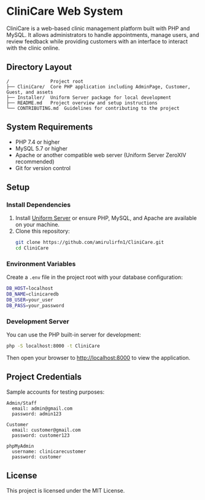 # CliniCare Web System

CliniCare is a web-based clinic management platform built with PHP and MySQL. It allows administrators to handle appointments, manage users, and review feedback while providing customers with an interface to interact with the clinic online.

## Directory Layout

```
/               Project root
├── CliniCare/  Core PHP application including AdminPage, Customer, Guest, and assets
├── Installer/  Uniform Server package for local development
├── README.md   Project overview and setup instructions
└── CONTRIBUTING.md  Guidelines for contributing to the project
```

## System Requirements

- PHP 7.4 or higher
- MySQL 5.7 or higher
- Apache or another compatible web server (Uniform Server ZeroXIV recommended)
- Git for version control

## Setup

### Install Dependencies

1. Install [Uniform Server](https://www.uniformserver.com/) or ensure PHP, MySQL, and Apache are available on your machine.
2. Clone this repository:
   ```bash
   git clone https://github.com/amirulirfn1/CliniCare.git
   cd CliniCare
   ```

### Environment Variables

Create a `.env` file in the project root with your database configuration:
```bash
DB_HOST=localhost
DB_NAME=clinicaredb
DB_USER=your_user
DB_PASS=your_password
```

### Development Server

You can use the PHP built-in server for development:
```bash
php -S localhost:8000 -t CliniCare
```
Then open your browser to [http://localhost:8000](http://localhost:8000) to view the application.

## Project Credentials

Sample accounts for testing purposes:
```
Admin/Staff
  email: admin@gmail.com
  password: admin123

Customer
  email: customer@gmail.com
  password: customer123

phpMyAdmin
  username: clinicarecustomer
  password: customer
```

## License

This project is licensed under the MIT License.

